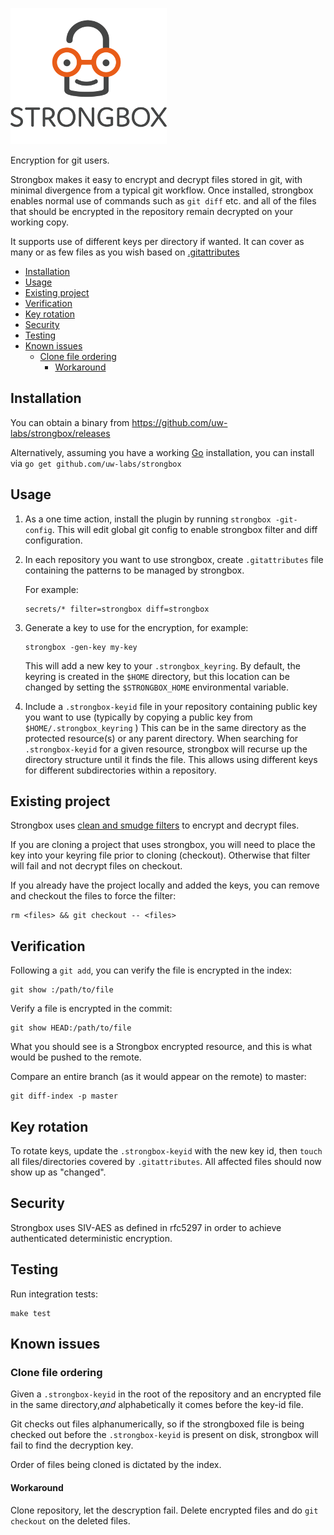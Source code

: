 ![Strongbox](strongbox-logo.png)

Encryption for git users.

Strongbox makes it easy to encrypt and decrypt files stored in git, with minimal
divergence from a typical git workflow.  Once installed, strongbox enables
normal use of commands such as `git diff` etc. and all of the files that should
be encrypted in the repository remain decrypted on your working copy.

It supports use of different keys per directory if wanted. It can cover as many
or as few files as you wish based on
[.gitattributes](https://www.git-scm.com/docs/gitattributes)


<!-- vim-markdown-toc GFM -->

* [Installation](#installation)
* [Usage](#usage)
* [Existing project](#existing-project)
* [Verification](#verification)
* [Key rotation](#key-rotation)
* [Security](#security)
* [Testing](#testing)
* [Known issues](#known-issues)
	* [Clone file ordering](#clone-file-ordering)
		* [Workaround](#workaround)

<!-- vim-markdown-toc -->

## Installation

You can obtain a binary from https://github.com/uw-labs/strongbox/releases

Alternatively, assuming you have a working [Go](https://golang.org) installation, you can
install via `go get github.com/uw-labs/strongbox`

## Usage

1. As a one time action, install the plugin by running `strongbox -git-config`.
   This will edit global git config to enable strongbox filter and diff
   configuration.

2. In each repository you want to use strongbox, create `.gitattributes` file
   containing the patterns to be managed by strongbox.

   For example:

   ```
   secrets/* filter=strongbox diff=strongbox
   ```

3. Generate a key to use for the encryption, for example:
   ```
   strongbox -gen-key my-key
   ```
   This will add a new key to your `.strongbox_keyring`. By default, the
   keyring is created in the `$HOME` directory, but this location can be changed
   by setting the `$STRONGBOX_HOME` environmental variable.

4. Include a `.strongbox-keyid` file in your repository containing public key
   you want to use (typically by copying a public key from
   `$HOME/.strongbox_keyring` )  This can be in the same directory as the
   protected resource(s) or any parent directory.   When searching for
   `.strongbox-keyid` for a given resource, strongbox will recurse up the
   directory structure until it finds the file.  This allows using different
   keys for different subdirectories within a repository.

## Existing project

Strongbox uses [clean and smudge
filters](https://git-scm.com/book/en/v2/Customizing-Git-Git-Attributes#filters_a)
to encrypt and decrypt files.

If you are cloning a project that uses strongbox, you will need to place the
key into your keyring file prior to cloning (checkout). Otherwise that filter
will fail and not decrypt files on checkout.

If you already have the project locally and added the keys, you can remove and
checkout the files to force the filter:
```
rm <files> && git checkout -- <files>
```

## Verification

Following a `git add`, you can verify the file is encrypted in the index:

```
git show :/path/to/file
```

Verify a file is encrypted in the commit:

```
git show HEAD:/path/to/file
```

What you should see is a Strongbox encrypted resource, and this is what would
be pushed to the remote.

Compare an entire branch (as it would appear on the remote) to master:

```
git diff-index -p master
```

## Key rotation

To rotate keys, update the `.strongbox-keyid` with the new key id, then `touch`
all files/directories covered by `.gitattributes`. All affected files should now
show up as "changed".

## Security

Strongbox uses SIV-AES as defined in rfc5297 in order to achieve authenticated
deterministic encryption.

## Testing

Run integration tests:

```
make test
```

## Known issues

### Clone file ordering

Given a `.strongbox-keyid` in the root of the repository and an encrypted file
in the same directory,*and* alphabetically it comes before the key-id file.

Git checks out files alphanumerically, so if the strongboxed file is being
checked out before the `.strongbox-keyid` is present on disk, strongbox will
fail to find the decryption key.

Order of files being cloned is dictated by the index.

#### Workaround

Clone repository, let the descryption fail. Delete encrypted files and do `git
checkout` on the deleted files.
